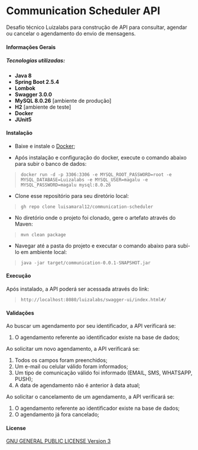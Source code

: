 # Communication Scheduler API

Desafio técnico Luizalabs para construção de API para consultar, agendar ou cancelar o agendamento do envio de mensagens.

#### Informações Gerais
##### Tecnologias utilizadas:

- **Java 8**
- **Spring Boot 2.5.4**
- **Lombok** 
- **Swagger 3.0.0**
- **MySQL 8.0.26** [ambiente de produção]
- **H2** [ambiente de teste]
- **Docker**
- **JUnit5**


#### Instalação
* Baixe e instale o [Docker](https://www.docker.com/);


* Após instalação e configuração do docker, execute o comando abaixo para subir o banco de dados:

> `docker run -d -p 3306:3306 -e MYSQL_ROOT_PASSWORD=root -e MYSQL_DATABASE=Luizalabs -e MYSQL_USER=magalu -e MYSQL_PASSWORD=magalu mysql:8.0.26`

* Clone esse repositório para seu diretório local:

> `gh repo clone luisamaral12/communication-scheduler`

* No diretório onde o projeto foi clonado, gere o artefato através do Maven:

> `mvn clean package`

* Navegar até a pasta do projeto e executar o comando abaixo para subí-lo em ambiente local:

> `java -jar target/communication-0.0.1-SNAPSHOT.jar`

#### Execução
Após instalado, a API poderá ser acessada através do link:

> `http://localhost:8080/luizalabs/swagger-ui/index.html#/`

#### Validações
Ao buscar um agendamento por seu identificador, a API verificará se:
1. O agendamento referente ao identificador existe na base de dados;

Ao solicitar um novo agendamento, a API verificará se:
1. Todos os campos foram preenchidos;
2. Um e-mail ou celular válido foram informados;
3. Um tipo de comunicação válido foi informado (EMAIL, SMS, WHATSAPP, PUSH);
4. A data de agendamento não é anterior à data atual;

Ao solicitar o cancelamento de um agendamento, a API verificará se:
1. O agendamento referente ao identificador existe na base de dados;
2. O agendamento já fora cancelado;

#### License
[GNU GENERAL PUBLIC LICENSE Version 3](https://www.gnu.org/licenses/gpl-3.0)